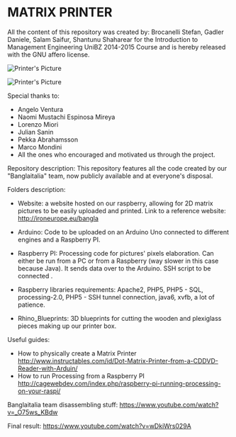 # MATRIX PRINTER

All the content of this repository was created by:
Brocanelli Stefan, Gadler Daniele, Salam Saifur, 
Shantunu Shaharear for the Introduction to 
Management Engineering UniBZ 2014-2015 Course and is 
hereby released with the GNU affero license.

![Printer's Picture](http://naomimastachi.com/wp-content/uploads/2015/07/dot_printer01_large.jpg)

![Printer's Picture](http://naomimastachi.com/wp-content/uploads/2015/07/dot_printer02_large.jpg)

Special thanks to:
- Angelo Ventura
- Naomi Mustachi Espinosa Mireya
- Lorenzo Miori
- Julian Sanin
- Pekka Abrahamsson
- Marco Mondini 
- All the ones who encouraged and motivated us
through the project.

Repository description:
This repository features all the code created 
by our "Banglaitalia" team, now publicly available 
and at everyone's disposal.

Folders description:

- Website: a website hosted on our raspberry, allowing
for 2D matrix pictures to be easily uploaded and printed.
Link to a reference website:
http://ironeurope.eu/bangla

- Arduino: Code to be uploaded on an Arduino Uno
connected to different engines and a Raspberry PI. 

- Raspberry PI: Processing code for pictures' pixels elaboration. 
Can either be run from a PC or from a Raspberry (way slower 
in this case because Java). It sends data over to the Arduino.
SSH script to be connected .

- Raspberry libraries requirements: Apache2, PHP5, PHP5 - SQL,
processing-2.0, PHP5 - SSH tunnel connection, java6, xvfb, 
a lot of patience.

- Rhino_Blueprints: 3D blueprints for cutting the wooden and
plexiglass pieces making up our printer box.

Useful guides:
- How to physically create a Matrix Printer
http://www.instructables.com/id/Dot-Matrix-Printer-from-a-CDDVD-Reader-with-Arduin/
- How to run Processing from a Raspberry PI
http://cagewebdev.com/index.php/raspberry-pi-running-processing-on-your-raspi/

Banglaitalia team disassembling stuff:
https://www.youtube.com/watch?v=_O75ws_KBdw

Final result:
https://www.youtube.com/watch?v=wDkiWrs029A


